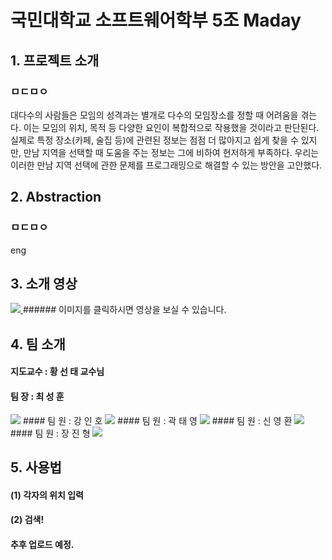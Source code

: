 # 국민대학교 소프트웨어학부 5조 Maday

## 1. 프로젝트 소개

### ㅁㄷㅁㅇ

 대다수의 사람들은 모임의 성격과는 별개로 다수의 모임장소를 정할 때 어려움을 겪는다. 이는 모임의 위치, 목적 등 다양한 요인이 복합적으로 작용했을 것이라고 판단된다. 실제로 특정 장소(카페, 술집 등)에 관련된 정보는 점점 더 많아지고 쉽게 찾을 수 있지만, 만남 지역을 선택할 때 도움을 주는 정보는 그에 비하여 현저하게 부족하다. 우리는 이러한 만남 지역 선택에 관한 문제를 프로그래밍으로 해결할 수 있는 방안을 고안했다.

## 2. Abstraction

### ㅁㄷㅁㅇ

eng

## 3. 소개 영상

<a href="https://youtu.be/qf8jD1wuh0U">
<img src="./doc/수행계획서 및 발표자료/Youtube_Link.jpg">
</a>
###### 이미지를 클릭하시면 영상을 보실 수 있습니다.

## 4. 팀 소개
#### 지도교수 : 황 선 태 교수님
#### 팀 장 : 최 성 훈
<img src="./doc/수행계획서 및 발표자료/aboutTeam/최성훈.jpg" />
#### 팀 원 : 강 인 호
<img src="./doc/수행계획서 및 발표자료/aboutTeam/강인호.jpg" />
#### 팀 원 : 곽 태 영
<img src="./doc/수행계획서 및 발표자료/aboutTeam/곽태영.jpg" />
#### 팀 원 : 신 영 환
<img src="./doc/수행계획서 및 발표자료/aboutTeam/신영환.jpg" />
#### 팀 원 : 장 진 형
<img src="./doc/수행계획서 및 발표자료/aboutTeam/장진형.jpg" />


## 5. 사용법
#### (1) 각자의 위치 입력
#### (2) 검색!
#### 추후 업로드 예정.
